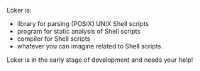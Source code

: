 Loker is:

* library for parsing (POSIX) UNIX Shell scripts
* program for static analysis of Shell scripts
* compiler for Shell scripts
* whatever you can imagine related to Shell scripts. 

Loker is in the early stage of development and needs your help!

